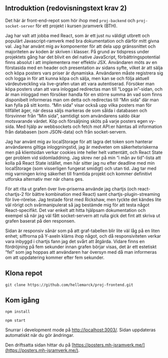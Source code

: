 ## Introduktion (redovisningstext krav 2)

Det här är front-end-repot som hör ihop med `proj-backend` och `proj-socket-server` för ett projekt i kursen jsramverk (BTH).

Jag har valt att jobba med React, som är ett just nu väldigt utbrett och populärt Javascript-ramverk med bra dokumentation och därför mitt givna val. Jag har använt mig av komponenter för att dela upp gränssnittet och majoriteten av koden är skriven i klasser. På grund av tidspress under projektets gång har det blivit en del native JavaScript, förbättringspotential finns absolut i att implementera mer effektiv JSX.
Användaren möts av en förstasida med en header och presentation av sidans syfte, vilket är att sälja och köpa posters vars priser är dynamiska. Användaren måste registrera sig och logga in för att kunna köpa och sälja, men kan se och följa aktuell värdeutveckling via live-grafen utan att vara autentiserad. Försöker man köpa posters utan att vara inloggad redirectas man till “Logga in”-sidan, och är man inloggad men försöker handla för en större summa än vad som finns disponibelt informeras man om detta och redirectas till “Min sida” där man kan fylla på sitt konto. “Min sida” visar också upp vilka posters man för tillfället äger, när dessa säljs markeras de som sålda i databasen och försvinner från “Min sida”, samtidigt som användarens saldo ökar motsvarande värdet. Köp och försäljning sköts på varje posters egen vy-sida. Med hjälp av webbsockets och fetch mot API:er hämtas all information från databasen (som JSON-data) och från socket-servern.

Jag har använt mig av localStorage för att lagra det token som hanterar användarens giltiga inloggningstid, jag är medveten om säkerhetsriskerna men på klientsidan verkar cookies inte heller helt vattentätt, och React State ger problem vid sidomladdning. Jag skrev ner på min “i mån av tid”-lista att kolla på React State istället, men här sitter jag nu efter deadline med min localStorage (som visserligen fungerat smidigt) och utan tid. Jag tar med mig varningen kring säkerhet till framtida projekt och kommer definitivt utforska alternativ mer när chans ges.

För att rita ut grafen över live-priserna använde jag chartjs (och react-chartjs-2 för bättre kombination med React) samt chartjs-plugin-streaming för live-rörelse. Jag testade först med Rickshaw, men tyckte det kändes lite väl rörigt och svårmanipulerat så jag bestämde mig för att testa något React-specifikt. Det var enkelt att hitta hjälpsam dokumentation och exempel så när jag väl fått socket-servern att rulla gick det fint att skriva ut grafen baserat på den responsen.

Sidan är responsiv sånär som på att graf-tabellen blir lite väl låg på en liten enhet; siffrorna på Y-axeln kläms ihop något, och då responsiviteten verkar vara inbyggd i chartjs fann jag det svårt att åtgärda. Vidare finns en fördröjning på fem sekunder innan grafen börjar visas, det är ett estetiskt “fel” som jag hoppas att användaren har översyn med då man informeras om att uppdatering kommer efter fem sekunder.   

## Klona repot

`git clone https://github.com/hellemarck/proj-frontend.git`

## Kom igång

`npm install`

`npm start`

Snurrar i development mode på [http://localhost:3003/](http://localhost:3003/).
Sidan uppdateras automatiskt när du gör ändringar.

Den driftsatta sidan hittar du på [https://posters.mh-jsramverk.me/](https://posters.mh-jsramverk.me/).
